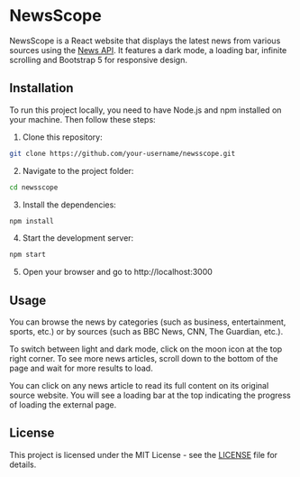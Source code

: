 # NewsScope

NewsScope is a React website that displays the latest news from various sources using the [News API](https://newsapi.org/). It features a dark mode, a loading bar, infinite scrolling and Bootstrap 5 for responsive design.

## Installation

To run this project locally, you need to have Node.js and npm installed on your machine. Then follow these steps:

1. Clone this repository:

```bash
git clone https://github.com/your-username/newsscope.git
```

2. Navigate to the project folder:

```bash
cd newsscope
```

3. Install the dependencies:

```bash
npm install
```

4. Start the development server:

```bash
npm start
```

5. Open your browser and go to http://localhost:3000

## Usage

You can browse the news by categories (such as business, entertainment, sports, etc.) or by sources (such as BBC News, CNN, The Guardian, etc.).

To switch between light and dark mode, click on the moon icon at the top right corner. To see more news articles, scroll down to the bottom of the page and wait for more results to load.

You can click on any news article to read its full content on its original source website. You will see a loading bar at the top indicating the progress of loading the external page.

## License

This project is licensed under the MIT License - see the [LICENSE](LICENSE) file for details.